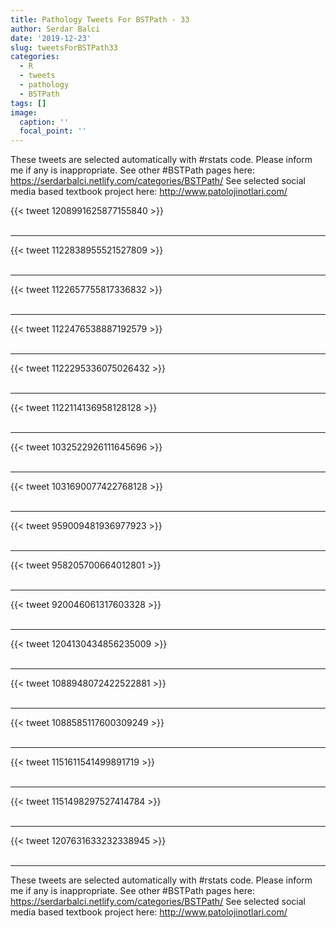 ```yaml
---
title: Pathology Tweets For BSTPath - 33
author: Serdar Balci
date: '2019-12-23'
slug: tweetsForBSTPath33
categories:
  - R
  - tweets
  - pathology
  - BSTPath
tags: []
image:
  caption: ''
  focal_point: ''
---
```



These tweets are selected automatically with #rstats code. Please inform me if any is inappropriate.
See other #BSTPath pages here: https://serdarbalci.netlify.com/categories/BSTPath/ 
See selected social media based textbook project here: http://www.patolojinotlari.com/

{{< tweet 1208991625877155840 >}}
<br>
<br>
<hr>
{{< tweet 1122838955521527809 >}}
<br>
<br>
<hr>
{{< tweet 1122657755817336832 >}}
<br>
<br>
<hr>
{{< tweet 1122476538887192579 >}}
<br>
<br>
<hr>
{{< tweet 1122295336075026432 >}}
<br>
<br>
<hr>
{{< tweet 1122114136958128128 >}}
<br>
<br>
<hr>
{{< tweet 1032522926111645696 >}}
<br>
<br>
<hr>
{{< tweet 1031690077422768128 >}}
<br>
<br>
<hr>
{{< tweet 959009481936977923 >}}
<br>
<br>
<hr>
{{< tweet 958205700664012801 >}}
<br>
<br>
<hr>
{{< tweet 920046061317603328 >}}
<br>
<br>
<hr>
{{< tweet 1204130434856235009 >}}
<br>
<br>
<hr>
{{< tweet 1088948072422522881 >}}
<br>
<br>
<hr>
{{< tweet 1088585117600309249 >}}
<br>
<br>
<hr>
{{< tweet 1151611541499891719 >}}
<br>
<br>
<hr>
{{< tweet 1151498297527414784 >}}
<br>
<br>
<hr>
{{< tweet 1207631633232338945 >}}
<br>
<br>
<hr>


These tweets are selected automatically with #rstats code. Please inform me if any is inappropriate.
See other #BSTPath pages here: https://serdarbalci.netlify.com/categories/BSTPath/ 
See selected social media based textbook project here: http://www.patolojinotlari.com/
